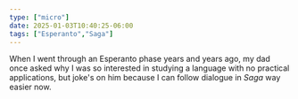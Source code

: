 ```yaml
---
type: ["micro"]
date: 2025-01-03T10:40:25-06:00
tags: ["Esperanto","Saga"]
---
```

When I went through an Esperanto phase years and years ago, my dad once asked why I was so interested in studying a language with no practical applications, but joke's on him because I can follow dialogue in *Saga* way easier now.
